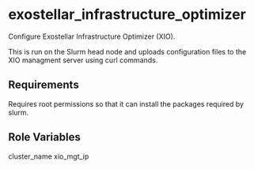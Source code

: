 exostellar_infrastructure_optimizer
=========

Configure Exostellar Infrastructure Optimizer (XIO).

This is run on the Slurm head node and uploads configuration files to the XIO managment server using curl commands.

Requirements
------------

Requires root permissions so that it can install the packages required by slurm.

Role Variables
--------------
cluster_name
xio_mgt_ip
